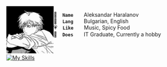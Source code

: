 <img align="left" width="125" height="125" src="assets/denji.jpg" alt="Denji">

👤 **`Name`**  Aleksandar Haralanov
<br>
💬 **`Lang`**  Bulgarian, English
<br>
💗 **`Like`**  Music, Spicy Food
<br>
💼 **`Does`**  IT Graduate, Currently a hobby

<br>

[![My Skills](https://skillicons.dev/icons?i=java,cs,html,css)](https://skillicons.dev)
